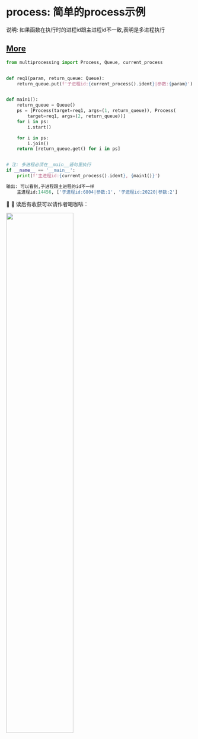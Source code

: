 # process: 简单的process示例

说明: 如果函数在执行时的进程id跟主进程id不一致,表明是多进程执行

## [More](directory.md)

``` python
from multiprocessing import Process, Queue, current_process


def req1(param, return_queue: Queue):
    return_queue.put(f'子进程id:{current_process().ident}|参数:{param}')


def main1():
    return_queue = Queue()
    ps = [Process(target=req1, args=(1, return_queue)), Process(
        target=req1, args=(2, return_queue))]
    for i in ps:
        i.start()

    for i in ps:
        i.join()
    return [return_queue.get() for i in ps]


# 注: 多进程必须在__main__语句里执行
if __name__ == '__main__':
    print(f'主进程id:{current_process().ident}, {main1()}')


```

``` python
输出: 可以看到,子进程跟主进程的id不一样
    主进程id:14456, ['子进程id:6804|参数:1', '子进程id:20220|参数:2']
```

:ribbon: :ribbon: 读后有收获可以请作者喝咖啡：

<img src="https://images.gitee.com/uploads/images/2021/1226/125920_9f0e6151_9674723.png" width="60%"/>